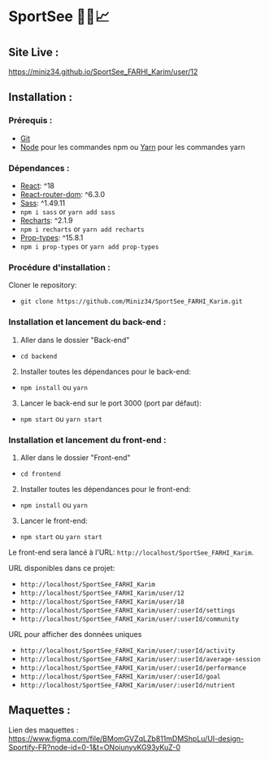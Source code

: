 # SportSee 🏋️‍♀️📈

## Site Live :

https://miniz34.github.io/SportSee_FARHI_Karim/user/12

## Installation :

### Prérequis :

- [Git](https://git-scm.com)
- [Node](https://nodejs.org/en/) pour les commandes npm ou [Yarn](https://yarnpkg.com/) pour les commandes yarn

### Dépendances :

- [React](https://reactjs.org): ^18
- [React-router-dom](https://reactrouter.com/): ^6.3.0
- [Sass](https://sass-lang.com/): ^1.49.11
- `npm i sass` or `yarn add sass`
- [Recharts](https://recharts.org/): ^2.1.9
- `npm i recharts` or `yarn add recharts`
- [Prop-types](https://www.npmjs.com/package/prop-types): ^15.8.1
- `npm i prop-types` or `yarn add prop-types`

### Procédure d'installation :

Cloner le repository:

- `git clone https://github.com/Miniz34/SportSee_FARHI_Karim.git`

### Installation et lancement du back-end :

1. Aller dans le dossier "Back-end"

- `cd backend`

2. Installer toutes les dépendances pour le back-end:

- `npm install` ou `yarn`

3. Lancer le back-end sur le port 3000 (port par défaut):

- `npm start` ou `yarn start`

### Installation et lancement du front-end :

1. Aller dans le dossier "Front-end"

- `cd frontend`

2. Installer toutes les dépendances pour le front-end:

- `npm install` ou `yarn`

3. Lancer le front-end:

- `npm start` ou `yarn start`

Le front-end sera lancé à l'URL:
`http://localhost/SportSee_FARHI_Karim`.

URL disponibles dans ce projet:

- `http://localhost/SportSee_FARHI_Karim`
- `http://localhost/SportSee_FARHI_Karim/user/12`
- `http://localhost/SportSee_FARHI_Karim/user/18`
- `http://localhost/SportSee_FARHI_Karim/user/:userId/settings`
- `http://localhost/SportSee_FARHI_Karim/user/:userId/community`

URL pour afficher des données uniques

- `http://localhost/SportSee_FARHI_Karim/user/:userId/activity`
- `http://localhost/SportSee_FARHI_Karim/user/:userId/average-session`
- `http://localhost/SportSee_FARHI_Karim/user/:userId/performance`
- `http://localhost/SportSee_FARHI_Karim/user/:userId/goal`
- `http://localhost/SportSee_FARHI_Karim/user/:userId/nutrient`

## Maquettes :

Lien des maquettes : https://www.figma.com/file/BMomGVZqLZb811mDMShpLu/UI-design-Sportify-FR?node-id=0-1&t=ONoiunyvKG93yKuZ-0
